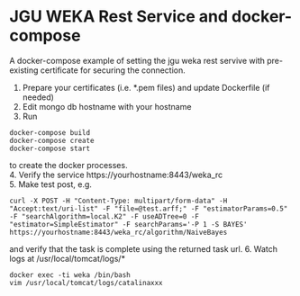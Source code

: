 # JGU WEKA Rest Service and docker-compose 

A docker-compose example of setting the jgu weka rest servive with pre-existing certificate for securing the connection.  

1. Prepare your certificates (i.e. *.pem files) and update Dockerfile (if needed)  
2. Edit mongo db hostname with your hostname  
3. Run  
```
docker-compose build
docker-compose create
docker-compose start
```
to create the docker processes.  
4. Verify the service https://yourhostname:8443/weka_rc  
5. Make test post, e.g.  
```
curl -X POST -H "Content-Type: multipart/form-data" -H "Accept:text/uri-list" -F "file=@test.arff;" -F "estimatorParams=0.5"  -F "searchAlgorithm=local.K2" -F useADTree=0 -F "estimator=SimpleEstimator" -F searchParams='-P 1 -S BAYES' https://yourhostname:8443/weka_rc/algorithm/NaiveBayes
```
and verify that the task is complete using the returned task url. 
6. Watch logs at /usr/local/tomcat/logs/*   
```
docker exec -ti weka /bin/bash
vim /usr/local/tomcat/logs/catalinaxxx
``` 
